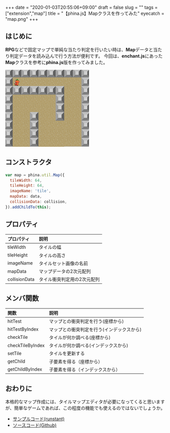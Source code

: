 +++
date = "2020-01-03T20:55:06+09:00"
draft = false
slug = ""
tags = ["extension","map"]
title = "【phina.js】Mapクラスを作ってみた"
eyecatch = "map.png"
+++

## はじめに

**RPG**などで固定マップで単純な当たり判定を行いたい時は、**Map**データと当たり判定データを読み込んで行う方法が便利です。
今回は、**enchant.js**にあった**Map**クラスを参考に**phina.js**版を作ってみました。

![map.png](map.png)

## コンストラクタ

```javascript
var map = phina.util.Map({
  tileWidth: 64,
  tileHeight: 64,
  imageName: 'tile',
  mapData: data,
  collisionData: collision,
}).addChildTo(this);
```

## プロパティ

| プロパティ         | 説明             |
| :------------ | :------------- |
| tileWidth     | タイルの幅          |
| tileHeight    | タイルの高さ         |
| imageName     | タイルセット画像の名前    |
| mapData       | マップデータの2次元配列   |
| collisionData | タイル衝突判定用の2次元配列 |

## メンバ関数

| 関数               | 説明                     |
| :--------------- | :--------------------- |
| hitTest          | マップとの衝突判定を行う(座標から)     |
| hitTestByIndex   | マップとの衝突判定を行う(インデックスから) |
| checkTile        | タイルが何か調べる(座標から)        |
| checkTileByIndex | タイルが何か調べる(インデックスから)    |
| setTile          | タイルを更新する               |
| getChild   |  子要素を得る（座標から） |
| getChildByIndex   |  子要素を得る（インデックスから） |

## おわりに

本格的なマップ作成には、タイルマップエディタが必要になってくると思いますが、簡単なゲームであれば、この程度の機能でも使えるのではないでしょうか。   

-   [サンプルコード(runstant)](https://runstant.com/alkn203/projects/05d8a818)
-   [ソースコード(Github)](https://github.com/alkn203/phina-extensions/blob/master/util/map.js) 

